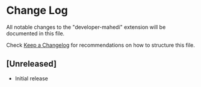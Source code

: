 # Change Log

All notable changes to the "developer-mahedi" extension will be documented in this file.

Check [Keep a Changelog](http://keepachangelog.com/) for recommendations on how to structure this file.

## [Unreleased]

- Initial release
